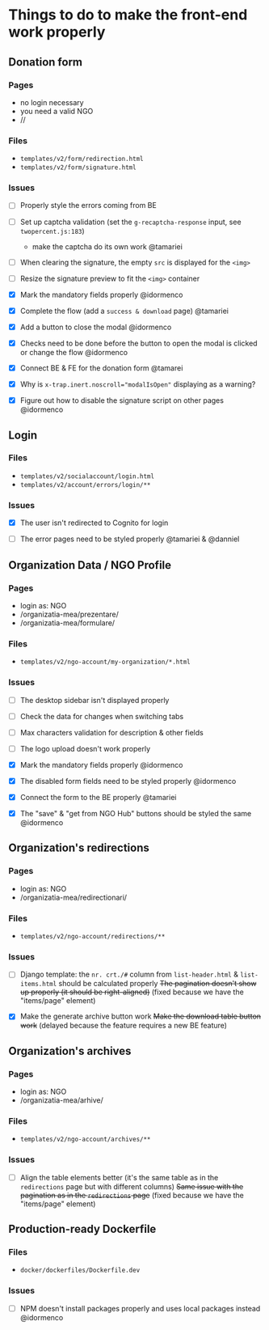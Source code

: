 # Things to do to make the front-end work properly


## Donation form

### Pages

- no login necessary
- you need a valid NGO
- /<ngo-slug>/

### Files

- `templates/v2/form/redirection.html`
- `templates/v2/form/signature.html`

### Issues

  - [ ] Properly style the errors coming from BE
  - [ ] Set up captcha validation (set the `g-recaptcha-response` input, see `twopercent.js:183`)
    - make the captcha do its own work @tamariei
  - [ ] When clearing the signature, the empty `src` is displayed for the `<img>`
  - [ ] Resize the signature preview to fit the `<img>` container
  - [x] Mark the mandatory fields properly @idormenco
  - [x] Complete the flow (add a `success & download` page) @tamariei
  - [x] Add a button to close the modal @idormenco
  - [x] Checks need to be done before the button to open the modal is clicked or change the flow @idormenco
  - [x] Connect BE & FE for the donation form @tamarei
  - [x] Why is `x-trap.inert.noscroll="modalIsOpen"` displaying as a warning?
  - [x] Figure out how to disable the signature script on other pages @idormenco


## Login

### Files

- `templates/v2/socialaccount/login.html`
- `templates/v2/account/errors/login/**`

### Issues

  - [x] The user isn't redirected to Cognito for login
  - [ ] The error pages need to be styled properly @tamariei & @danniel


## Organization Data / NGO Profile

### Pages

- login as: NGO
- /organizatia-mea/prezentare/
- /organizatia-mea/formulare/

### Files

- `templates/v2/ngo-account/my-organization/*.html`

### Issues

  - [ ] The desktop sidebar isn't displayed properly
  - [ ] Check the data for changes when switching tabs
  - [ ] Max characters validation for description & other fields
  - [ ] The logo upload doesn't work properly
  - [x] Mark the mandatory fields properly @idormenco
  - [x] The disabled form fields need to be styled properly @idormenco
  - [x] Connect the form to the BE properly @tamariei
  - [x] The "save" & "get from NGO Hub" buttons should be styled the same @idormenco


## Organization's redirections

### Pages

- login as: NGO
- /organizatia-mea/redirectionari/

### Files

- `templates/v2/ngo-account/redirections/**`

### Issues

  - [ ] Django template: the `nr. crt./#` column from `list-header.html` & `list-items.html` should be calculated properly
  ~~The pagination doesn't show up properly (it should be right-aligned)~~  (fixed because we have the "items/page" element)
  - [x] Make the generate archive button work
  ~~Make the download table button work~~  (delayed because the feature requires a new BE feature)


## Organization's archives

### Pages

- login as: NGO
- /organizatia-mea/arhive/

### Files

- `templates/v2/ngo-account/archives/**`

### Issues

  - [ ] Align the table elements better (it's the same table as in the `redirections` page but with different columns)
  ~~Same issue with the pagination as in the `redirections` page~~  (fixed because we have the "items/page" element)


## Production-ready Dockerfile

### Files

- `docker/dockerfiles/Dockerfile.dev`

### Issues

  - [ ] NPM doesn't install packages properly and uses local packages instead @idormenco
